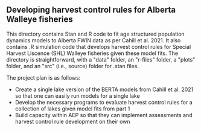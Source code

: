 ## Developing harvest control rules for Alberta Walleye fisheries

This directory contains Stan and R code to fit age structured population dynamics models to Alberta FWIN data as per Cahill et al. 2021.  It also contains .R simulation code that develops harvest control rules for Special Harvest Liscence (SHL) Walleye fisheries given these model fits. The directory is straightforward, with a "data" folder, an "r-files" folder, a "plots" folder, and an "src" (i.e., source) folder for .stan files. 

The project plan is as follows:

* Create a single lake version of the BERTA models from Cahill et al. 2021 so that one can easily run models for a single lake 
* Develop the necessary programs to evaluate harvest control rules for a collection of lakes given model fits from part 1 
* Build capacity within AEP so that they can implement assessments and harvest control rule development on their own